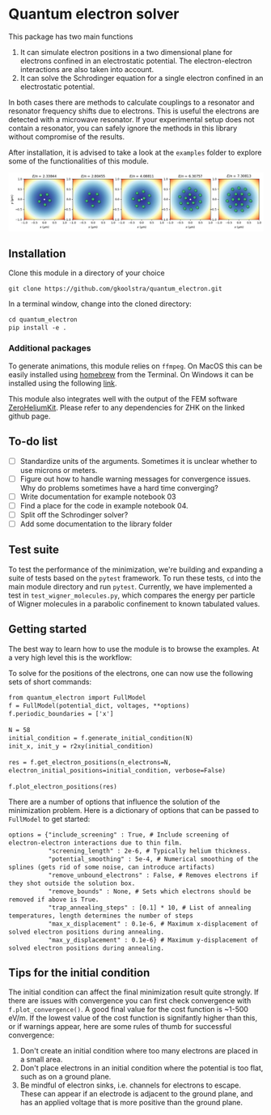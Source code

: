 # Quantum electron solver
This package has two main functions
1. It can simulate electron positions in a two dimensional plane for electrons confined in an electrostatic potential. The electron-electron interactions are also taken into account.
2. It can solve the Schrodinger equation for a single electron confined in an electrostatic potential.

In both cases there are methods to calculate couplings to a resonator and resonator frequency shifts due to electrons. This is useful the electrons are detected with a microwave resonator. If your experimental setup does not contain a resonator, you can safely ignore the methods in this library without compromise of the results. 

After installation, it is advised to take a look at the `examples` folder to explore some of the functionalities of this module. 

![image info](./images/electron_results.png)

## Installation

Clone this module in a directory of your choice

```
git clone https://github.com/gkoolstra/quantum_electron.git
```
In a terminal window, change into the cloned directory:
```
cd quantum_electron
pip install -e .
```

### Additional packages
To generate animations, this module relies on `ffmpeg`. On MacOS this can be easily installed using [homebrew](https://formulae.brew.sh/formula/ffmpeg) from the Terminal. On Windows it can be installed using the following [link](https://www.ffmpeg.org/download.html). 

This module also integrates well with the output of the FEM software [ZeroHeliumKit](https://github.com/eeroqlab/zeroheliumkit). Please refer to any dependencies for ZHK on the linked github page.

## To-do list
- [ ] Standardize units of the arguments. Sometimes it is unclear whether to use microns or meters.
- [ ] Figure out how to handle warning messages for convergence issues. Why do problems sometimes have a hard time converging?
- [ ] Write documentation for example notebook 03
- [ ] Find a place for the code in example notebook 04.
- [ ] Split off the Schrodinger solver?
- [ ] Add some documentation to the library folder

## Test suite
To test the performance of the minimization, we're building and expanding a suite of tests based on the `pytest` framework. To run these tests, `cd` into the main module directory and run `pytest`. Currently, we have implemented a test in `test_wigner_molecules.py`, which compares the energy per particle of Wigner molecules in a parabolic confinement to known tabulated values.

## Getting started
The best way to learn how to use the module is to browse the examples. At a very high level this is the workflow:

To solve for the positions of the electrons, one can now use the following sets of short commands:
```
from quantum_electron import FullModel
f = FullModel(potential_dict, voltages, **options)
f.periodic_boundaries = ['x']

N = 58
initial_condition = f.generate_initial_condition(N)
init_x, init_y = r2xy(initial_condition)
    
res = f.get_electron_positions(n_electrons=N, electron_initial_positions=initial_condition, verbose=False)

f.plot_electron_positions(res)
```

There are a number of options that influence the solution of the minimization problem. Here is a dictionary of options that can be passed to `FullModel` to get started: 
```
options = {"include_screening" : True, # Include screening of electron-electron interactions due to thin film.
           "screening_length" : 2e-6, # Typically helium thickness.
           "potential_smoothing" : 5e-4, # Numerical smoothing of the splines (gets rid of some noise, can introduce artifacts)
           "remove_unbound_electrons" : False, # Removes electrons if they shot outside the solution box.
           "remove_bounds" : None, # Sets which electrons should be removed if above is True.
           "trap_annealing_steps" : [0.1] * 10, # List of annealing temperatures, length determines the number of steps
           "max_x_displacement" : 0.1e-6, # Maximum x-displacement of solved electron positions during annealing.
           "max_y_displacement" : 0.1e-6} # Maximum y-displacement of solved electron positions during annealing.
```


## Tips for the initial condition
The initial condition can affect the final minimization result quite strongly. If there are issues with convergence you can first check convergence with `f.plot_convergence()`. A good final value for the cost function is ~1-500 eV/m. If the lowest value of the cost function is signifantly higher than this, or if warnings appear, here are some rules of thumb for successful convergence:
1. Don't create an initial condition where too many electrons are placed in a small area.
2. Don't place electrons in an initial condition where the potential is too flat, such as on a ground plane. 
3. Be mindful of electron sinks, i.e. channels for electrons to escape. These can appear if an electrode is adjacent to the ground plane, and has an applied voltage that is more positive than the ground plane.

